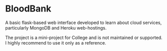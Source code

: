 # BloodBank

A basic flask-based web interface developed to learn about cloud services, particularly MongoDB and Heroku web-hostings.

The project is a mini-project for College and is not maintained or supported. I highly recommend to use it only as a reference.
